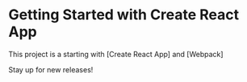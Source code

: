 # Getting Started with Create React App

This project is a starting with [Create React App] and [Webpack]

Stay up for new releases!
